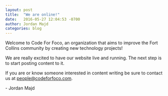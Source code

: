 ```yaml
---
layout: post
title:  "We are online!"
date:   2016-05-27 12:04:53 -0700
author: Jordan Majd
categories: blog
---
```


Welcome to Code For Foco, an organization that aims to improve the Fort Collins community by creating new technology projects!

We are really excited to have our website live and running. The next step is to start posting content to it.

If you are or know someone interested in content writing be sure to contact us at [people@codeforfoco.com](mailto:people@codeforfoco.com).

\- Jordan Majd
